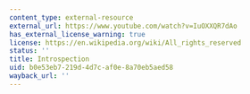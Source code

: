 ```yaml
---
content_type: external-resource
external_url: https://www.youtube.com/watch?v=IuOXXQR7dAo
has_external_license_warning: true
license: https://en.wikipedia.org/wiki/All_rights_reserved
status: ''
title: Introspection
uid: b0e53eb7-219d-4d7c-af0e-8a70eb5aed58
wayback_url: ''
---
```

